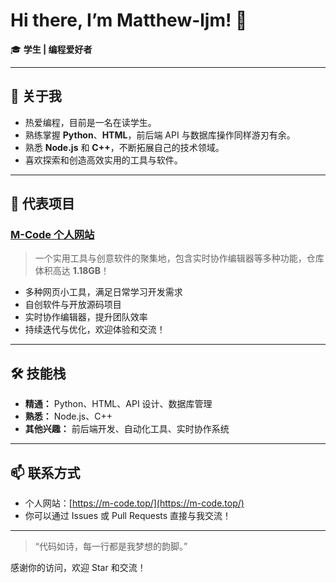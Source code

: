 # Hi there, I’m Matthew-ljm! 👋

🎓 **学生 | 编程爱好者**

---

## 🚀 关于我

- 热爱编程，目前是一名在读学生。
- 熟练掌握 **Python**、**HTML**，前后端 API 与数据库操作同样游刃有余。
- 熟悉 **Node.js** 和 **C++**，不断拓展自己的技术领域。
- 喜欢探索和创造高效实用的工具与软件。

---

## 🌟 代表项目

### [M-Code 个人网站](https://m-code.top/)
> 一个实用工具与创意软件的聚集地，包含实时协作编辑器等多种功能，仓库体积高达 **1.18GB**！

- 多种网页小工具，满足日常学习开发需求
- 自创软件与开放源码项目
- 实时协作编辑器，提升团队效率
- 持续迭代与优化，欢迎体验和交流！

---

## 🛠️ 技能栈

- **精通：** Python、HTML、API 设计、数据库管理
- **熟悉：** Node.js、C++
- **其他兴趣：** 前后端开发、自动化工具、实时协作系统

---

## 📫 联系方式

- 个人网站：[https://m-code.top/](https://m-code.top/)
- 你可以通过 Issues 或 Pull Requests 直接与我交流！

---

> “代码如诗，每一行都是我梦想的韵脚。”

感谢你的访问，欢迎 Star 和交流！
